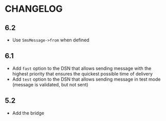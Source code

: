 CHANGELOG
=========

6.2
---

 * Use `SmsMessage->from` when defined

6.1
---

 * Add `fast` option to the DSN that allows sending message with the highest priority that ensures the quickest possible time of delivery
 * Add `test` option to the DSN that allows sending message in test mode (message is validated, but not sent)

5.2
---

 * Add the bridge
